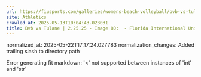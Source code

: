 ```yaml
---
url: https://fiusports.com/galleries/womens-beach-volleyball/bvb-vs-tulane-2-25-25/image-80/355/62633/
site: Athletics
crawled_at: 2025-05-13T10:04:43.023031
title: Bvb vs Tulane | 2.25.25 - Image 80:  - Florida International University
---
```

normalized_at: 2025-05-22T17:17:24.027783
normalization_changes: Added trailing slash to directory path

Error generating fit markdown: '<' not supported between instances of 'int' and 'str'